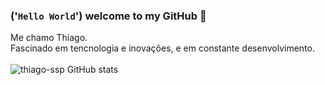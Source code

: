### ('`Hello World`') __welcome to my GitHub__ 👋<br>
Me chamo Thiago.<br>
Fascinado em tencnologia e inovações, e em constante desenvolvimento.<br>
<br>
![thiago-ssp GitHub stats](https://github-readme-stats.vercel.app/api?username=thiago-ssp&show_icons=true&theme=transparent)



